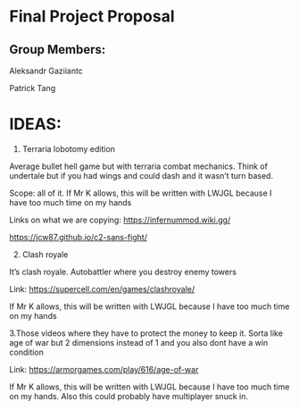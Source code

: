 # Final Project Proposal

## Group Members:

Aleksandr Gaziiantc

Patrick Tang
       
# IDEAS:
1. Terraria lobotomy edition
 
 Average bullet hell game but with terraria combat mechanics. Think of undertale but if you had wings and could dash and it wasn’t turn based.  
 
 Scope: all of it. If Mr K allows, this will be written with LWJGL because I have too much time on my hands
 
 Links on what we are copying: https://infernummod.wiki.gg/
 
 https://jcw87.github.io/c2-sans-fight/

2. Clash royale

  It’s clash royale. Autobattler where you destroy enemy towers

  Link: https://supercell.com/en/games/clashroyale/
  
  If Mr K allows, this will be written with LWJGL because I have too much time on my hands

3.Those videos where they have to protect the money to keep it. Sorta like age of war but 2 dimensions instead of 1 and you also dont have a win condition
  
  Link: https://armorgames.com/play/616/age-of-war
 
  If Mr K allows, this will be written with LWJGL because I have too much time on my hands. Also this could probably have multiplayer snuck in. 



